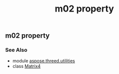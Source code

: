 ﻿---
title: m02 property
second_title: Aspose.3D for Python via .NET API References
description: 
type: docs
weight: 180
url: /python-net/aspose.threed.utilities/matrix4/m02/
is_root: false
---

## m02 property


### See Also
* module [aspose.threed.utilities](../../)
* class [Matrix4](/3d/python-net/aspose.threed.utilities/matrix4)
